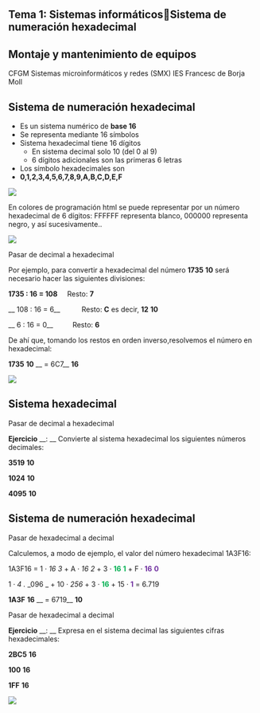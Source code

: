 ## Tema 1: Sistemas informáticosSistema de numeración hexadecimal

## Montaje y mantenimiento de equipos
CFGM Sistemas microinformáticos y redes (SMX)
IES Francesc de Borja Moll

## Sistema de numeración hexadecimal

* Es un sistema numérico de  __base 16__
* Se representa mediante 16 símbolos
* Sistema hexadecimal tiene 16 dígitos
  * En sistema decimal solo 10 \(del 0 al 9\)
  * 6 dígitos adicionales son las primeras 6 letras
* Los símbolo hexadecimales son
* __0\,1\,2\,3\,4\,5\,6\,7\,8\,9\,A\,B\,C\,D\,E\,F__

![](img%5C33%20Sistemas%20de%20numeracion%20%28hexadecimal%290.png)

En colores de programación html se puede representar por un número hexadecimal de 6 dígitos: FFFFFF representa blanco\, 000000 representa negro\, y así sucesivamente\.\.

![](img%5C33%20Sistemas%20de%20numeracion%20%28hexadecimal%291.png)

Pasar de decimal a hexadecimal

Por ejemplo\, para convertir a hexadecimal del número  __1735__  __10__  será necesario hacer las siguientes divisiones:

__1735 : 16 = 108__       Resto:  __7__

__  108 : 16 = 6__           Resto:  __C__  es decir\,  __12__  __10__

__      6 : 16 = 0__           Resto:  __6__

De ahí que\, tomando los restos en orden inverso\,resolvemos el número en hexadecimal:

__1735__  __10__  __ = 6C7__  __16__

![](img%5C33%20Sistemas%20de%20numeracion%20%28hexadecimal%292.png)

## Sistema hexadecimal

Pasar de decimal a hexadecimal

__Ejercicio__  __: __ Convierte al sistema hexadecimal los siguientes números decimales:

__3519__  __10__

__1024__  __10__

__4095__  __10__

## Sistema de numeración hexadecimal

Pasar de hexadecimal a decimal

Calculemos\, a modo de ejemplo\, el valor del número hexadecimal 1A3F16:

1A3F16 = 	1 ·  _16_  _3_  \+ A ·  _16_  _2_  \+ 3 ·  <span style="color:#00B050"> __16__ </span>  <span style="color:#00B050"> __1__ </span>  \+ F ·  <span style="color:#7030A0"> __16__ </span>  <span style="color:#7030A0"> __0__ </span>

1 ·  _4_  _\._  _096 _ \+ 10 ·  _256_  \+ 3 ·  <span style="color:#00B050"> __16__ </span>  \+ 15 ·  <span style="color:#7030A0"> __1__ </span>  = 6\.719

__1A3F__  __16__  __ = 6719__  __10__

Pasar de hexadecimal a decimal

__Ejercicio__  __: __ Expresa en el sistema decimal las siguientes cifras hexadecimales:

__2BC5__  __16__

__100__  __16__

__1FF__  __16__

![](img%5C33%20Sistemas%20de%20numeracion%20%28hexadecimal%293.png)

